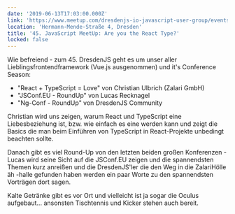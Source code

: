 ```yaml
---
date: '2019-06-13T17:03:00.000Z'
link: 'https://www.meetup.com/dresdenjs-io-javascript-user-group/events/261209950'
location: 'Hermann-Mende-Straße 4, Dresden'
title: '45. JavaScript MeetUp: Are you the React Type?'
locked: false
---
```

Wie befreiend - zum 45. DresdenJS geht es um unser aller Lieblingsfrontendframework (Vue.js ausgenommen) und it's Conference Season:

* "React + TypeScript = Love" von Christian Ulbrich (Zalari GmbH)
* "JSConf.EU - RoundUp" von Lucas Recknagel
* "Ng-Conf - RoundUp" von DresdenJS Community

Christian wird uns zeigen, warum React und TypeScript eine Liebesbeziehung ist, bzw. wie einfach es eine werden kann und zeigt die Basics die man beim Einführen von TypeScript in React-Projekte unbedingt beachten sollte.

Danach gibt es viel Round-Up von den letzten beiden großen Konferenzen - Lucas wird seine Sicht auf die JSConf.EU zeigen und die spannendsten Themen kurz anreißen und die DresdenJS'ler die den Weg in die ZalariHölle äh -halle gefunden haben werden ein paar Worte zu den spannendsten Vorträgen dort sagen.

Kalte Getränke gibt es vor Ort und vielleicht ist ja sogar die Oculus aufgebaut... ansonsten Tischtennis und Kicker stehen auch bereit.
